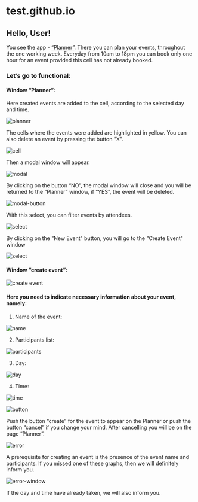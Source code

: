 # test.github.io

## Hello, User!
  
  You see the app - [“Planner”](https://ihor1998.github.io/test.github.io/). There you can plan your events, throughout the one working week. Everyday from 10am to 18pm you can book only one hour for an event provided this cell has not already booked. 

### Let’s go to functional: 

#### Window “Planner”: 

Here created events are added to the cell, according to the selected day and time.

![planner](./img/image_2021-02-13_16-57-08.png)

The cells where the events were added are highlighted in yellow. You can also delete an event by pressing the button "X".

![cell](./img/image_2021-02-13_17-00-18.png)

Then a modal window will appear.

![modal](./img/image_2021-02-13_17-00-59.png)

By clicking on the button “NO”, the modal window will close and you will be returned to the “Planner” window, if “YES”, the event will be deleted.

![modal-button](./img/image_2021-02-13_18-40-04.png)

With this select, you can filter events by attendees.

![select](./img/image_2021-02-13_16-57-42.png)

By clicking on the "New Event" button, you will go to the "Create Event" window

![select](./img/image_2021-02-13_16-57-42.png)

#### Window “create event”:

![create event](./img/image_2021-02-13_16-27-16.png)

#### Here you need to indicate necessary information about your event, namely:

1) Name of the event:

![name](./img/image_2021-02-13_16-19-56.png)

 2) Participants list:

![participants](./img/image_2021-02-13_16-20-02.png)

 3) Day:

![day](./img/image_2021-02-13_16-20-08.png)

4) Time:

![time](./img/image_2021-02-13_16-20-22.png)

![button](./img/image_2021-02-13_16-50-20.png)

Push the button “create” for the event to appear on the Planner or push the button “cancel” if you change your mind. 
After cancelling you will be on the page “Planner”.

![error](./img/image_2021-02-13_16-20-44.png)

A prerequisite for creating an event is the presence of the event name and participants. 
If you missed one of these graphs, then we will definitely inform you.

![error-window](./img/image_2021-02-13_17-50-48.png)

If the day and time have already taken, we will also inform you.
